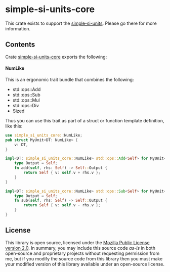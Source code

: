 # simple-si-units-core

This crate exists to support the [simple-si-units](https://crates.io/crates/simple-si-units). Please go there for more information.

## Contents

Crate [simple-si-units-core](https://crates.io/crates/simple-si-units-core) exports the following:

#### NumLike
This is an ergonomic trait bundle that combines the following:
* std::ops::Add
* std::ops::Sub
* std::ops::Mul
* std::ops::Div
* Sized

Thus you can use this trait as part of a struct or function template definition, like this:

```rust
use simple_si_units_core::NumLike;
pub struct MyUnit<DT: NumLike> {
    v: DT,
}

impl<DT: simple_si_units_core::NumLike> std::ops::Add<Self> for MyUnit<DT> {
    type Output = Self;
    fn add(self, rhs: Self) -> Self::Output {
        return Self { v: self.v + rhs.v };
    }
}

impl<DT: simple_si_units_core::NumLike> std::ops::Sub<Self> for MyUnit<DT> {
    type Output = Self;
    fn sub(self, rhs: Self) -> Self::Output {
        return Self { v: self.v - rhs.v };
    }
}
```

## License
This library is open source, licensed under the [Mozilla Public License version 2.0](https://www.mozilla.org/en-US/MPL/). In summary, you may include this source code *as-is* in both open-source and proprietary projects without requesting permission from me, but if you modify the source code from this library then you must make your modified version of this library available under an open-source license.
